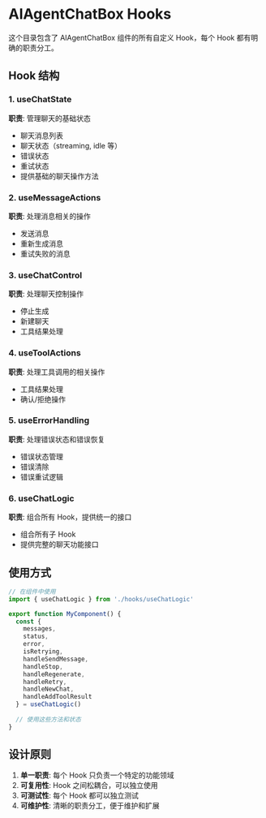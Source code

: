 # AIAgentChatBox Hooks

这个目录包含了 AIAgentChatBox 组件的所有自定义 Hook，每个 Hook 都有明确的职责分工。

## Hook 结构

### 1. useChatState
**职责**: 管理聊天的基础状态
- 聊天消息列表
- 聊天状态（streaming, idle 等）
- 错误状态
- 重试状态
- 提供基础的聊天操作方法

### 2. useMessageActions
**职责**: 处理消息相关的操作
- 发送消息
- 重新生成消息
- 重试失败的消息

### 3. useChatControl
**职责**: 处理聊天控制操作
- 停止生成
- 新建聊天
- 工具结果处理

### 4. useToolActions
**职责**: 处理工具调用的相关操作
- 工具结果处理
- 确认/拒绝操作

### 5. useErrorHandling
**职责**: 处理错误状态和错误恢复
- 错误状态管理
- 错误清除
- 错误重试逻辑

### 6. useChatLogic
**职责**: 组合所有 Hook，提供统一的接口
- 组合所有子 Hook
- 提供完整的聊天功能接口

## 使用方式

```typescript
// 在组件中使用
import { useChatLogic } from './hooks/useChatLogic'

export function MyComponent() {
  const {
    messages,
    status,
    error,
    isRetrying,
    handleSendMessage,
    handleStop,
    handleRegenerate,
    handleRetry,
    handleNewChat,
    handleAddToolResult
  } = useChatLogic()
  
  // 使用这些方法和状态
}
```

## 设计原则

1. **单一职责**: 每个 Hook 只负责一个特定的功能领域
2. **可复用性**: Hook 之间松耦合，可以独立使用
3. **可测试性**: 每个 Hook 都可以独立测试
4. **可维护性**: 清晰的职责分工，便于维护和扩展 